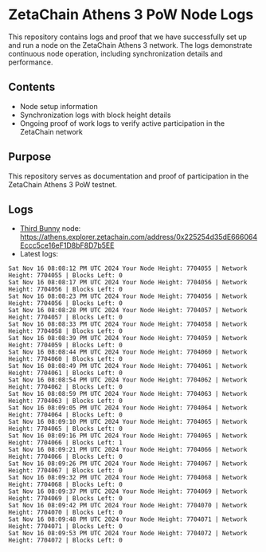# ZetaChain Athens 3 PoW Node Logs
This repository contains logs and proof that we have successfully set up and run a node on the ZetaChain Athens 3 network. The logs demonstrate continuous node operation, including synchronization details and performance.

## Contents
- Node setup information
- Synchronization logs with block height details
- Ongoing proof of work logs to verify active participation in the ZetaChain network

## Purpose
This repository serves as documentation and proof of participation in the ZetaChain Athens 3 PoW testnet.

## Logs

- [Third Bunny](https://thirdbunny.xyz/) node: https://athens.explorer.zetachain.com/address/0x225254d35dE666064Eccc5ce16eF1D8bF8D7b5EE
- Latest logs:
```
Sat Nov 16 08:08:12 PM UTC 2024 Your Node Height: 7704055 | Network Height: 7704055 | Blocks Left: 0
Sat Nov 16 08:08:17 PM UTC 2024 Your Node Height: 7704056 | Network Height: 7704056 | Blocks Left: 0
Sat Nov 16 08:08:23 PM UTC 2024 Your Node Height: 7704056 | Network Height: 7704056 | Blocks Left: 0
Sat Nov 16 08:08:28 PM UTC 2024 Your Node Height: 7704057 | Network Height: 7704057 | Blocks Left: 0
Sat Nov 16 08:08:33 PM UTC 2024 Your Node Height: 7704058 | Network Height: 7704058 | Blocks Left: 0
Sat Nov 16 08:08:39 PM UTC 2024 Your Node Height: 7704059 | Network Height: 7704059 | Blocks Left: 0
Sat Nov 16 08:08:44 PM UTC 2024 Your Node Height: 7704060 | Network Height: 7704060 | Blocks Left: 0
Sat Nov 16 08:08:49 PM UTC 2024 Your Node Height: 7704061 | Network Height: 7704061 | Blocks Left: 0
Sat Nov 16 08:08:54 PM UTC 2024 Your Node Height: 7704062 | Network Height: 7704062 | Blocks Left: 0
Sat Nov 16 08:08:59 PM UTC 2024 Your Node Height: 7704063 | Network Height: 7704063 | Blocks Left: 0
Sat Nov 16 08:09:05 PM UTC 2024 Your Node Height: 7704064 | Network Height: 7704064 | Blocks Left: 0
Sat Nov 16 08:09:10 PM UTC 2024 Your Node Height: 7704065 | Network Height: 7704065 | Blocks Left: 0
Sat Nov 16 08:09:16 PM UTC 2024 Your Node Height: 7704065 | Network Height: 7704066 | Blocks Left: 1
Sat Nov 16 08:09:21 PM UTC 2024 Your Node Height: 7704066 | Network Height: 7704066 | Blocks Left: 0
Sat Nov 16 08:09:26 PM UTC 2024 Your Node Height: 7704067 | Network Height: 7704067 | Blocks Left: 0
Sat Nov 16 08:09:32 PM UTC 2024 Your Node Height: 7704068 | Network Height: 7704068 | Blocks Left: 0
Sat Nov 16 08:09:37 PM UTC 2024 Your Node Height: 7704069 | Network Height: 7704069 | Blocks Left: 0
Sat Nov 16 08:09:42 PM UTC 2024 Your Node Height: 7704070 | Network Height: 7704070 | Blocks Left: 0
Sat Nov 16 08:09:48 PM UTC 2024 Your Node Height: 7704071 | Network Height: 7704071 | Blocks Left: 0
Sat Nov 16 08:09:53 PM UTC 2024 Your Node Height: 7704072 | Network Height: 7704072 | Blocks Left: 0
```
